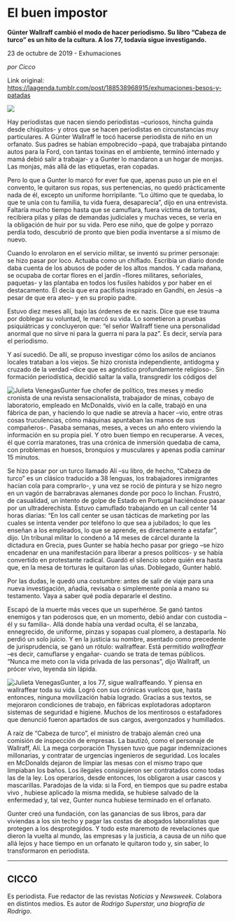 # El buen impostor

**Günter Wallraff cambió el modo de hacer periodismo. Su libro “Cabeza de turco” es un hito de la cultura. A los 77, todavía sigue investigando.**

23 de octubre de 2019 - Exhumaciones

_por Cicco_

Link original: https://laagenda.tumblr.com/post/188538968915/exhumaciones-besos-y-patadas

![](https://64.media.tumblr.com/2d0c4ad978b875cc28b5fdf9afd61604/5d722615221a45e5-fb/s500x750/93ba62fbd4459fa161fcfecbb89994867c32f116.jpg)


Hay periodistas que nacen siendo periodistas –curiosos, hincha guinda desde chiquitos- y otros que se hacen periodistas en circunstancias muy particulares. A Günter Wallraff le tocó hacerse periodista de niño en un orfanato. Sus padres se habían empobrecido –papá, que trabajaba pintando autos para la Ford, con tantas toxinas en el ambiente, terminó internado y mamá debió salir a trabajar- y a Gunter lo mandaron a un hogar de monjas. Las monjas, más allá de las etiquetas, eran copadas. 

Pero lo que a Gunter lo marcó for ever fue que, apenas puso un pie en el convento, le quitaron sus ropas, sus pertenencias, no quedó prácticamente nada de él, excepto un uniforme horripilante. “Lo último que te quedaba, lo que te unía con tu familia, tu vida fuera, desaparecía”, dijo en una entrevista. Faltaría mucho tiempo hasta que se camuflara, fuera víctima de torturas, recibiera pilas y pilas de demandas judiciales y muchas veces, se vería en la obligación de huir por su vida. Pero ese niño, que de golpe y porrazo perdía todo, descubrió de pronto que bien podía inventarse a sí mismo de nuevo.

Cuando lo enrolaron en el servicio militar, se inventó su primer personaje: se hizo pasar por loco. Actuaba como un chiflado. Escribía un diario donde daba cuenta de los abusos de poder de los altos mandos. Y cada mañana, se ocupaba de cortar flores en el jardín –flores militares, señoriales, paquetas- y las plantaba en todos los fusiles habidos y por haber en el destacamento. Él decía que era pacifista inspirado en Gandhi, en Jesús –a pesar de que era ateo- y en su propio padre.

Estuvo diez meses allí, bajo las órdenes de ex nazis. Dice que ese trauma por doblegar su voluntad, le marcó su vida. Lo sometieron a pruebas psiquiátricas y concluyeron que: “el señor Wallraff tiene una personalidad anormal que no sirve ni para la guerra ni para la paz”. Es decir, servía para el periodismo.

Y así sucedió. De allí, se propuso investigar cómo los asilos de ancianos locales trataban a los viejos. Se hizo cronista independiente, antidogma y cruzado de la verdad –dice que es agnóstico profundamente religioso-. Sin formación periodística, decidió saltar la valla, transgredir los códigos del 

![Julieta Venegas](https://64.media.tumblr.com/fa89e951b6bed6eb67010ddd66d1e317/5d722615221a45e5-78/s250x400/1134e7f0121cbf239ac3edb6057c97219f4adf67.jpg)Gunter fue chofer de político, tres meses y medio cronista de una revista sensacionalista, trabajador de minas, cobayo de laboratorio, empleado en McDonalds, vivió en la calle, trabajó en una fábrica de pan, y haciendo lo que nadie se atrevía a hacer –vio, entre otras cosas truculencias, cómo máquinas apuntaban las manos de sus compañeros-. Pasaba semanas, meses, a veces un año entero viviendo la información en su propia piel. Y otro buen tiempo en recuperarse. A veces, él que corría maratones, tras una crónica de inmersión quedaba de cama, con problemas en huesos, bronquios y musculares y apenas podía caminar 15 minutos. 

Se hizo pasar por un turco llamado Alí –su libro, de hecho, “Cabeza de turco” es un clásico traducido a 38 lenguas, los trabajadores inmigrantes hacían cola para comprarlo-, y una vez se roció de pintura y se hizo negro en un vagón de barrabravas alemanes donde por poco lo linchan. Frustró, de casualidad, un intento de golpe de Estado en Portugal haciéndose pasar por un ultraderechista. Estuvo camuflado trabajando en un call center 14 horas diarias: “En los call center se usan tácticas de marketing por las cuales se intenta vender por teléfono lo que sea a jubilados; lo que les enseñan a los empleados, lo que se aprende, es directamente a estafar”, dijo. Un tribunal militar lo condenó a 14 meses de cárcel durante la dictadura en Grecia, pues Gunter se había hecho pasar por griego –se hizo encadenar en una manifestación para liberar a presos políticos- y se había convertido en protestante radical. Guardó el silencio sobre quién era hasta que, en la mesa de torturas le quitaron las uñas. Doblegado, Gunter habló. 

Por las dudas, le quedó una costumbre: antes de salir de viaje para una nueva investigación, añadía, revisaba o simplemente ponía a mano su testamento. Vaya a saber qué podía depararle el destino. 

Escapó de la muerte más veces que un superhéroe. Se ganó tantos enemigos y tan poderosos que, en un momento, debió andar con custodia –él y su familia-. Allá donde había una verdad oculta, él se lanzaba, ennegrecido, de uniforme, pinzas y sopapas cual plomero, a destaparla. No perdió un solo juicio. Y en la justicia su nombre, asentado como precedente de jurisprudencia, se ganó un rótulo: wallraffear. Está permitido *wallraffear* –es decir, camuflarse y engañar- cuando se trata de temas públicos. “Nunca me meto con la vida privada de las personas”, dijo Wallraff, un prócer vivo, leyenda sin lápida.

![Julieta Venegas](https://64.media.tumblr.com/a93a5e022b2e81b87bb4f611a3a4f93e/5d722615221a45e5-36/s250x400/664f623de30927c385ee532b7b9fa55ef95e41ab.jpg)Gunter, a los 77, sigue wallraffeando. Y piensa en wallraffear toda su vida. Logró con sus crónicas vuelcos que, hasta entonces, ninguna movilización había logrado. Gracias a sus textos, se mejoraron condiciones de trabajo, en fábricas explotadoras adoptaron sistemas de seguridad e higiene. Muchos de los mentirosos o estafadores que denunció fueron apartados de sus cargos, avergonzados y humillados.

A raíz de “Cabeza de turco”, el ministro de trabajo alemán creó una comisión de inspección de empresas. La bautizó, como el personaje de Wallraff, Alí. La mega corporación Thyssen tuvo que pagar indemnizaciones millonarias, y contratar de urgencias ingenieros de seguridad. Los locales en McDonalds dejaron de limpiar las mesas con el mismo trapo que limpiaban los baños. Los ilegales consiguieron ser contratados como todas las de la ley. Los operarios, desde entonces, los obligaron a usar cascos y mascarillas. Paradojas de la vida: si la Ford, en tiempos que su padre estaba vivo , hubiese aplicado la misma medida, se hubiese salvado de la enfermedad y, tal vez, Gunter nunca hubiese terminado en el orfanato. 

Gunter creó una fundación, con las ganancias de sus libros, para dar viviendas a los sin techo y pagar las costas de abogados laboralistas que protegen a los desprotegidos.  Y todo este maremoto de revelaciones que dieron la vuelta al mundo, las empresas y la justicia, a causa de un niño que allá lejos y hace tiempo en un orfanato le quitaron todo y, sin saber, lo transformaron en periodista.



---

 CICCO
------

 Es periodista. Fue redactor de las revistas *Noticias* y *Newsweek*. Colabora en distintos medios. Es autor de *Rodrigo Superstar, una biografía de Rodrigo*. 

